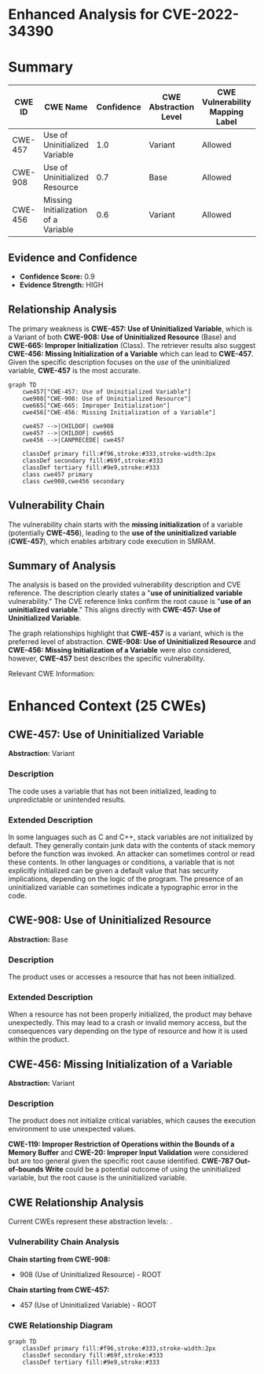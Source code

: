 # Enhanced Analysis for CVE-2022-34390

# Summary
| CWE ID | CWE Name | Confidence | CWE Abstraction Level | CWE Vulnerability Mapping Label | CWE-Vulnerability Mapping Notes |
|---|---|---|---|---|---|
| CWE-457 | Use of Uninitialized Variable | 1.0 | Variant | Allowed | Primary CWE |
| CWE-908 | Use of Uninitialized Resource | 0.7 | Base | Allowed | Secondary Candidate |
| CWE-456 | Missing Initialization of a Variable | 0.6 | Variant | Allowed | Secondary Candidate |

## Evidence and Confidence

*   **Confidence Score:** 0.9
*   **Evidence Strength:** HIGH

## Relationship Analysis
The primary weakness is **CWE-457: Use of Uninitialized Variable**, which is a Variant of both **CWE-908: Use of Uninitialized Resource** (Base) and **CWE-665: Improper Initialization** (Class). The retriever results also suggest **CWE-456: Missing Initialization of a Variable** which can lead to **CWE-457**. Given the specific description focuses on the *use* of the uninitialized variable, **CWE-457** is the most accurate.

```mermaid
graph TD
    cwe457["CWE-457: Use of Uninitialized Variable"]
    cwe908["CWE-908: Use of Uninitialized Resource"]
    cwe665["CWE-665: Improper Initialization"]
    cwe456["CWE-456: Missing Initialization of a Variable"]

    cwe457 -->|CHILDOF| cwe908
    cwe457 -->|CHILDOF| cwe665
    cwe456 -->|CANPRECEDE| cwe457

    classDef primary fill:#f96,stroke:#333,stroke-width:2px
    classDef secondary fill:#69f,stroke:#333
    classDef tertiary fill:#9e9,stroke:#333
    class cwe457 primary
    class cwe908,cwe456 secondary
```

## Vulnerability Chain
The vulnerability chain starts with the **missing initialization** of a variable (potentially **CWE-456**), leading to the **use of the uninitialized variable** (**CWE-457**), which enables arbitrary code execution in SMRAM.

## Summary of Analysis
The analysis is based on the provided vulnerability description and CVE reference. The description clearly states a "**use of uninitialized variable** vulnerability." The CVE reference links confirm the root cause is "**use of an uninitialized variable**." This aligns directly with **CWE-457: Use of Uninitialized Variable**.

The graph relationships highlight that **CWE-457** is a variant, which is the preferred level of abstraction. **CWE-908: Use of Uninitialized Resource** and **CWE-456: Missing Initialization of a Variable** were also considered, however, **CWE-457** best describes the specific vulnerability.

Relevant CWE Information:

# Enhanced Context (25 CWEs)

## CWE-457: Use of Uninitialized Variable
**Abstraction:** Variant

### Description
The code uses a variable that has not been initialized, leading to unpredictable or unintended results.

### Extended Description
In some languages such as C and C++, stack variables are not initialized by default. They generally contain junk data with the contents of stack memory before the function was invoked. An attacker can sometimes control or read these contents. In other languages or conditions, a variable that is not explicitly initialized can be given a default value that has security implications, depending on the logic of the program. The presence of an uninitialized variable can sometimes indicate a typographic error in the code.

## CWE-908: Use of Uninitialized Resource
**Abstraction:** Base

### Description
The product uses or accesses a resource that has not been initialized.

### Extended Description
When a resource has not been properly initialized, the product may behave unexpectedly. This may lead to a crash or invalid memory access, but the consequences vary depending on the type of resource and how it is used within the product.

## CWE-456: Missing Initialization of a Variable
**Abstraction:** Variant

### Description
The product does not initialize critical variables, which causes the execution environment to use unexpected values.

**CWE-119: Improper Restriction of Operations within the Bounds of a Memory Buffer** and **CWE-20: Improper Input Validation** were considered but are too general given the specific root cause identified. **CWE-787 Out-of-bounds Write** could be a potential outcome of using the uninitialized variable, but the root cause is the uninitialized variable.


## CWE Relationship Analysis

Current CWEs represent these abstraction levels: .


### Vulnerability Chain Analysis

**Chain starting from CWE-908:**
- 908 (Use of Uninitialized Resource) - ROOT


**Chain starting from CWE-457:**
- 457 (Use of Uninitialized Variable) - ROOT



### CWE Relationship Diagram

```mermaid
graph TD
    classDef primary fill:#f96,stroke:#333,stroke-width:2px
    classDef secondary fill:#69f,stroke:#333
    classDef tertiary fill:#9e9,stroke:#333
```